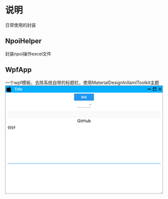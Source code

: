 # 说明
日常使用的封装

## NpoiHelper
封装npoi操作excel文件

## WpfApp
一个wpf模板，去除系统自带的标题栏，使用MaterialDesignInXamlToolkit主题
<img src="./Imgs/wpfapp.png">